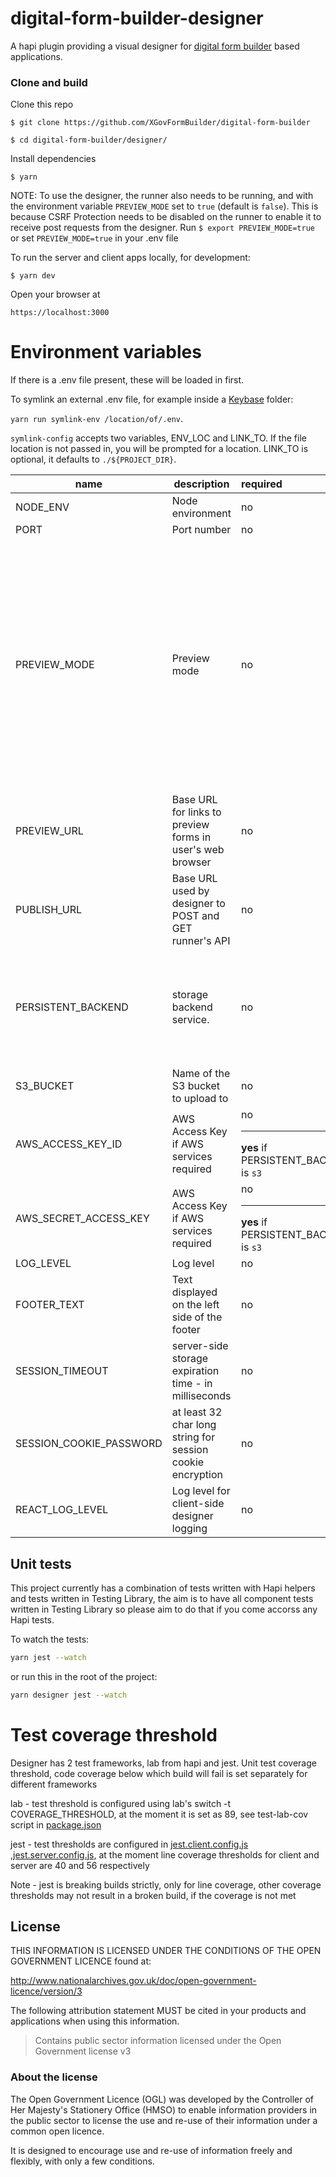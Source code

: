 # digital-form-builder-designer

A hapi plugin providing a visual designer for [digital form builder](https://github.com/DEFRA/digital-form-builder) based applications.

### Clone and build

Clone this repo

`$ git clone https://github.com/XGovFormBuilder/digital-form-builder`

`$ cd digital-form-builder/designer/`

Install dependencies

`$ yarn`

NOTE: To use the designer, the runner also needs to be running, and with the environment variable `PREVIEW_MODE` set to `true` (default is `false`). This is because CSRF Protection needs to be disabled on the runner to enable it to receive post requests from the designer. Run `$ export PREVIEW_MODE=true` or set `PREVIEW_MODE=true` in your .env file

To run the server and client apps locally, for development:

`$ yarn dev`

Open your browser at

`https://localhost:3000`

# Environment variables

If there is a .env file present, these will be loaded in first.

To symlink an external .env file, for example inside a [Keybase](https://keybase.io) folder:

`yarn run symlink-env /location/of/.env`.

`symlink-config` accepts two variables, ENV_LOC and LINK_TO. If the file location is not passed in, you will be prompted for a location.
LINK_TO is optional, it defaults to `./${PROJECT_DIR}`.

| name                    | description                                                | required                                      | default        | valid                       | notes                                                                                                                                                                                                         |
| ----------------------- | ---------------------------------------------------------- | :-------------------------------------------- | -------------- | :-------------------------- | :------------------------------------------------------------------------------------------------------------------------------------------------------------------------------------------------------------ |
| NODE_ENV                | Node environment                                           | no                                            | development    | development,test,production |                                                                                                                                                                                                               |
| PORT                    | Port number                                                | no                                            | 3000           |                             |                                                                                                                                                                                                               |
| PREVIEW_MODE            | Preview mode                                               | no                                            | false          |                             | This should only be used in a dev or testing environment. Setting true will allow POST requests from the designer to add or mutate forms.. If unset or false, CSRF Protection will be enforced on the runner. |
| PREVIEW_URL             | Base URL for links to preview forms in user's web browser  | no                                            | localhost:3009 |                             |
| PUBLISH_URL             | Base URL used by designer to POST and GET runner's API     | no                                            | localhost:3009 |                             |
| PERSISTENT_BACKEND      | storage backend service.                                   | no                                            | preview        | s3,blob, preview            | currently only s3 integration and preview is properly supported. blob (or none) is stubbed.                                                                                                                   |
| S3_BUCKET               | Name of the S3 bucket to upload to                         | no                                            |                |                             |
| AWS_ACCESS_KEY_ID       | AWS Access Key if AWS services required                    | no <hr> **yes** if PERSISTENT_BACKEND is `s3` |                |                             |
| AWS_SECRET_ACCESS_KEY   | AWS Access Key if AWS services required                    | no <hr> **yes** if PERSISTENT_BACKEND is `s3` |                |                             |
| LOG_LEVEL               | Log level                                                  | no                                            | debug          | trace,debug,info,error      |
| FOOTER_TEXT             | Text displayed on the left side of the footer              | no                                            |                |                             |
| SESSION_TIMEOUT         | server-side storage expiration time - in milliseconds      | no                                            |                |                             |
| SESSION_COOKIE_PASSWORD | at least 32 char long string for session cookie encryption | no                                            |                |                             |
| REACT_LOG_LEVEL         | Log level for client-side designer logging                 | no                                            | debug          | trace,debug,info,warn,error |

## Unit tests

This project currently has a combination of tests written with Hapi helpers and tests written in Testing Library, the aim is to have all component tests written in Testing Library so please aim to do that if you come accorss any Hapi tests.

To watch the tests:

```sh
yarn jest --watch
```

or run this in the root of the project:

```sh
yarn designer jest --watch
```

# Test coverage threshold

Designer has 2 test frameworks, lab from hapi and jest.
Unit test coverage threshold, code coverage below which build will fail is set separately for different frameworks

lab - test threshold is configured using lab's switch -t COVERAGE_THRESHOLD, at the moment it is set as 89, see test-lab-cov script in [package.json](package.json)

jest - test thresholds are configured in [jest.client.config.js](jest.client.config.js) ,[jest.server.config.js](jest.server.config.js), at the moment line coverage thresholds for client and server are 40 and 56 respectively

Note - jest is breaking builds strictly, only for line coverage, other coverage thresholds may not result in a broken build, if the coverage is not met

## License

THIS INFORMATION IS LICENSED UNDER THE CONDITIONS OF THE OPEN GOVERNMENT LICENCE found at:

http://www.nationalarchives.gov.uk/doc/open-government-licence/version/3

The following attribution statement MUST be cited in your products and applications when using this information.

> Contains public sector information licensed under the Open Government license v3

### About the license

The Open Government Licence (OGL) was developed by the Controller of Her Majesty's Stationery Office (HMSO) to enable information providers in the public sector to license the use and re-use of their information under a common open licence.

It is designed to encourage use and re-use of information freely and flexibly, with only a few conditions.
